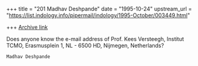 +++
title = "201 Madhav Deshpande"
date = "1995-10-24"
upstream_url = "https://list.indology.info/pipermail/indology/1995-October/003449.html"

+++
[Archive link](https://list.indology.info/pipermail/indology/1995-October/003449.html)

Does anyone know the e-mail address of Prof. Kees Versteegh, Institut 
TCMO, Erasmusplein 1, NL - 6500 HD, Nijmegen, Netherlands?

	Madhav Deshpande





